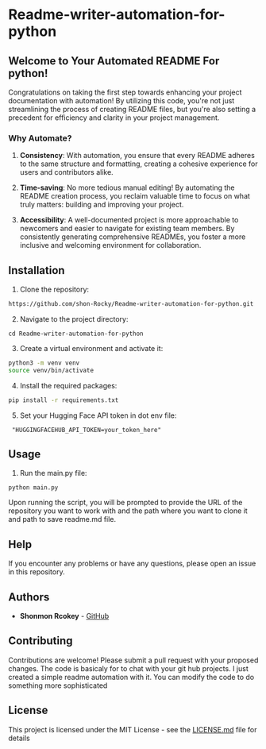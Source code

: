 # Readme-writer-automation-for-python


## Welcome to Your Automated README For python!

Congratulations on taking the first step towards enhancing your project documentation with automation! By utilizing this code, you're not just streamlining the process of creating README files, but you're also setting a precedent for efficiency and clarity in your project management.

### Why Automate?

1. **Consistency**: With automation, you ensure that every README adheres to the same structure and formatting, creating a cohesive experience for users and contributors alike.

2. **Time-saving**: No more tedious manual editing! By automating the README creation process, you reclaim valuable time to focus on what truly matters: building and improving your project.

3. **Accessibility**: A well-documented project is more approachable to newcomers and easier to navigate for existing team members. By consistently generating comprehensive READMEs, you foster a more inclusive and welcoming environment for collaboration.


Installation
------------

1. Clone the repository:

```bash
https://github.com/shon-Rocky/Readme-writer-automation-for-python.git
```

2. Navigate to the project directory:

```
cd Readme-writer-automation-for-python
```

3. Create a virtual environment and activate it:

```bash
python3 -m venv venv
source venv/bin/activate
```

4. Install the required packages:

```bash
pip install -r requirements.txt
```

5. Set your Hugging Face API token in dot env file:

```
 "HUGGINGFACEHUB_API_TOKEN=your_token_here" 
```

## Usage

1. Run the main.py file:

```
python main.py
```

Upon running the script, you will be prompted to provide the URL of the repository you want to work with and the path where you want to clone it and path to save readme.md file.

## Help

If you encounter any problems or have any questions, please open an issue in this repository.

## Authors

* **Shonmon Rcokey** - [GitHub](https://github.com/shon-Rocky)

Contributing
------------

Contributions are welcome! Please submit a pull request with your proposed changes. The code is basicaly for to chat with your git hub projects. I just created a simple readme automation with it. You can modify the code to do something more sophisticated

## License

This project is licensed under the MIT License - see the [LICENSE.md](LICENSE.md) file for details


